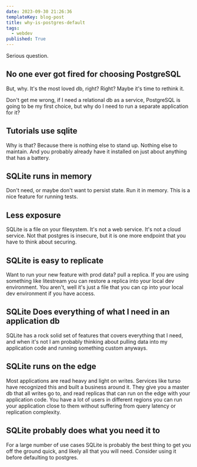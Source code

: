 ```yaml
---
date: 2023-09-30 21:26:36
templateKey: blog-post
title: why-is-postgres-default
tags:
  - webdev
published: True
---
```


Serious question.

## No one ever got fired for choosing PostgreSQL

But, why. It's the most loved db, right? Right? Maybe it's time to rethink
it.

Don't get me wrong, if I need a relational db as a service, PostgreSQL is going
to be my first choice, but why do I need to run a separate application for it?

## Tutorials use sqlite

Why is that? Because there is nothing else to stand up. Nothing else to
maintain. And you probably already have it installed on just about anything
that has a battery.

## SQLite runs in memory

Don't need, or maybe don't want to persist state. Run it in memory. This is a
nice feature for running tests.

## Less exposure

SQLite is a file on your filesystem. It's not a web service. It's not a cloud
service. Not that postgres is insecure, but it is one more endpoint that you
have to think about securing.

## SQLite is easy to replicate

Want to run your new feature with prod data? pull a replica. If you are using
something like litestream you can restore a replica into your local dev
environment. You aren't, well it's just a file that you can cp into your local
dev environment if you have access.

## SQLite Does everything of what I need in an application db

SQLite has a rock solid set of features that covers everything that I need, and
when it's not I am probably thinking about pulling data into my application code
and running something custom anyways.

## SQLite runs on the edge

Most applications are read heavy and light on writes. Services like turso have
recognized this and built a business around it. They give you a master db that
all writes go to, and read replicas that can run on the edge with your
application code. You have a lot of users in different regions you can run
your application close to them without suffering from query latency or
replication complexity.

## SQLite probably does what you need it to

For a large number of use cases SQLite is probably the best thing to get you
off the ground quick, and likely all that you will need. Consider using it
before defaulting to postgres.
